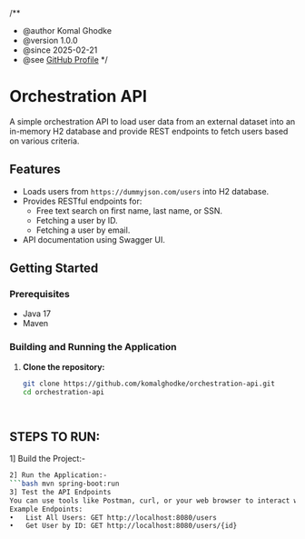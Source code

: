  /**
 * @author Komal Ghodke
 * @version 1.0.0
 * @since 2025-02-21
 * @see <a href="https://github.com/komalghodke">GitHub Profile</a>
 */

# Orchestration API

A simple orchestration API to load user data from an external dataset into an in-memory H2 database and provide REST endpoints to fetch users based on various criteria.

## Features

- Loads users from `https://dummyjson.com/users` into H2 database.
- Provides RESTful endpoints for:
  - Free text search on first name, last name, or SSN.
  - Fetching a user by ID.
  - Fetching a user by email.
- API documentation using Swagger UI.

## Getting Started

### Prerequisites

- Java 17
- Maven

### Building and Running the Application

1. **Clone the repository:**

   ```bash
   git clone https://github.com/komalghodke/orchestration-api.git
   cd orchestration-api
   
 
## STEPS TO RUN:
1] Build the Project:-
```bash mvn clean install
2] Run the Application:-
```bash mvn spring-boot:run
3] Test the API Endpoints
You can use tools like Postman, curl, or your web browser to interact with your API.
Example Endpoints:
•	List All Users:	GET http://localhost:8080/users
•	Get User by ID:	GET http://localhost:8080/users/{id}
